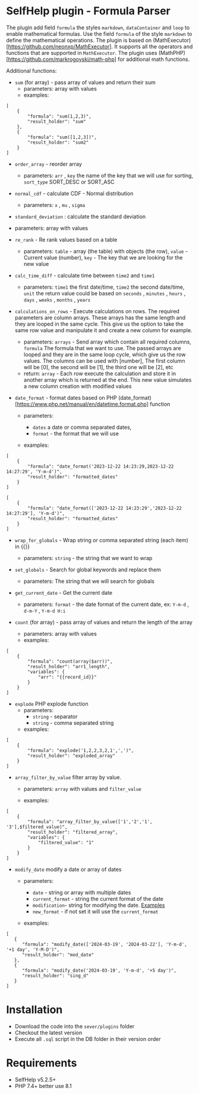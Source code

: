 # SelfHelp plugin - Formula Parser

The plugin add field `formula` the styles `markdown`, `dataContainer` and `loop` to enable mathematical formulas. Use the field `formula` of the style `markdown` to define the mathematical operations.
The plugin is based on (MathExecutor)[https://github.com/neonxp/MathExecutor]. It supports all the operators and functions that are supported in `MathExecutor`.
The plugin uses (MathPHP)[https://github.com/markrogoyski/math-php] for additional math functions.

Additional functions:
 - `sum` (for array) - pass array of values and return their sum
   - parameters: array with values
   - examples: 

```
[
	{
		"formula": "sum(1,2,3)",
		"result_holder": "sum"
	},
	{
		"formula": "sum([1,2,3])",
		"result_holder": "sum2"
	}
]
```

 - `order_array` -  reorder array
   - parameters: `arr` , `key` the name of the key that we will use for sorting, `sort_type` SORT_DESC or SORT_ASC
 - `normal_cdf` - calculate CDF - Normal distribution
   - parameters: `x` , `mu` , `sigma`

 - `standard_deviation` : calculate the standard deviation 
  + parameters: array with values
 - `re_rank` - Re rank values based on a table
   - parameters: `table` - array (the table) with objects (the row), `value` - Current value (number), `key` - The key that we are looking for the new value
 - `calc_time_diff` - calculate time between `time2` and `time1`

   - parameters: `time1` the first date/time, `time2` the second date/time, `unit` the return value could be based on `seconds` , `minutes` , `hours` , `days` , `weeks` , `months` , `years`

 - `calculations_on_rows` - Execute calculations on rows. The required parameters are column arrays. These arrays has the same length and they are looped in the same cycle. This give us the option to take the same row value and manipulate it and create a new column for example. 
   - parameters: `arrays` - Send array which contain all required columns, `formula` The formula that we want to use. The passed arrays are looped and they are in the same loop cycle, which give us the row values. The columns can be used with [number], The first column will be [0], the second will be [1], the third one will be [2], etc
   - return: `array` - Each row execute the calculation and store it in another array which is returned at the end. This new value simulates a new column creation with modified values
 - `date_format` - format dates based on PHP (date_format)[https://www.php.net/manual/en/datetime.format.php] function
   - parameters: 

     - `dates` a date or comma separated dates, 
     - `format` - the format that we will use

   - examples:
```
[
	{
		"formula": "date_format('2023-12-22 14:23:29,2023-12-22 14:27:29', 'Y-m-d')",
		"result_holder": "formatted_dates"
	}
]
```

```
[
	{
		"formula": "date_format(['2023-12-22 14:23:29','2023-12-22 14:27:29'], 'Y-m-d')",
		"result_holder": "formatted_dates"
	}
]
```

 - `wrap_for_globals` - Wrap string or comma separated string (each item) in {{}}
   - parameters: `string` - the string that we want to wrap
 - `set_globals` - Search for global keywords and replace them
   - parameters: The string that we will search for globals 
 - `get_current_date` - Get the current date
   - parameters: `format` - the date format of the current date, ex: `Y-m-d` , `d-m-Y` , `Y-m-d H:i`

 - `count` (for array) - pass array of values and return the length of the array
   - parameters: array with values
   - examples: 

```
[
	{
		"formula": "count(array($arr))",
		"result_holder": "arr1_length",
		"variables": {
			"arr": "{{record_id}}"
		}
	}
]
```

* `explode` PHP explode function
    - parameters: 
      - `string` - separator
      - `string` - comma separated string
    - examples: 

```
[
	{
		"formula": "explode('1,2,2,3,2,1',',')",
		"result_holder": "exploded_array"		
	}
]
```

* `array_filter_by_value` filter array by value. 
  + parameters: `array` with values and `filter_value`

  + examples: 

```
[
	{
		"formula": "array_filter_by_value(['1','2','1', '3'],$filtered_value)",
		"result_holder": "filtered_array",
		"variables": {
			"filtered_value": "1"
		}
	}
]
```

* `modify_date` modify a date or array of dates
  + parameters: 
    - `date` - string or array with multiple dates
    - `current_format` - string the current format of the date
    - `modification`- string for modifying the date. [Examples](https://www.php.net/manual/en/datetime.modify.php)
    - `new_format` -  if not set it will use the `current_format`

  + examples: 

```
[
   {
      "formula": "modify_date(['2024-03-19', '2024-03-22'], 'Y-m-d', '+1 day', 'Y-M-D')",
      "result_holder": "mod_date"
   },
   {
      "formula": "modify_date('2024-03-19', 'Y-m-d', '+5 day')",
      "result_holder": "sing_d"
   }
]
```

# Installation

 - Download the code into the `sever/plugins` folder
 - Checkout the latest version 
 - Execute all `.sql` script in the DB folder in their version order

# Requirements

 - SelfHelp v5.2.5+
 - PHP 7.4+ better use 8.1
